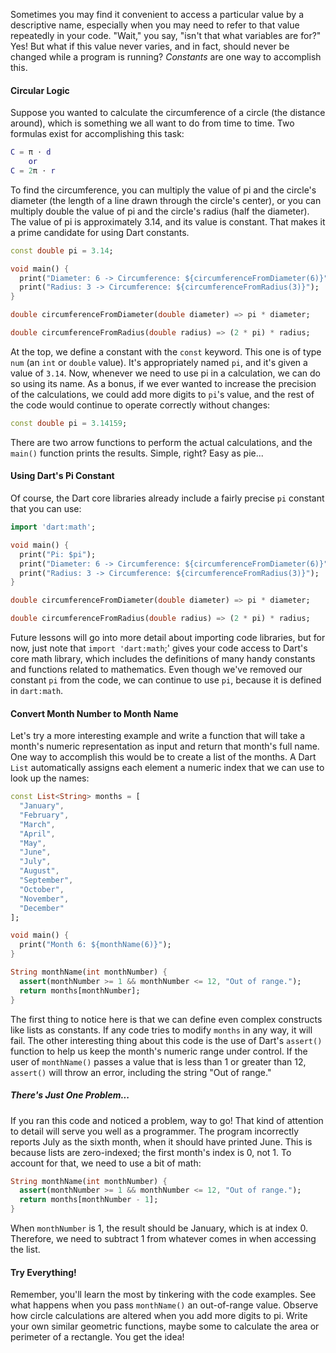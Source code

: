 Sometimes you may find it convenient to access a particular value by a descriptive name, especially when you may need to refer to that value repeatedly in your code. "Wait," you say, "isn't that what variables are for?" Yes! But what if this value never varies, and in fact, should never be changed while a program is running? *Constants* are one way to accomplish this.

#### Circular Logic

Suppose you wanted to calculate the circumference of a circle (the distance around), which is something we all want to do from time to time. Two formulas exist for accomplishing this task:

```matlab
C = π ⋅ d
    or
C = 2π ⋅ r
```

To find the circumference, you can multiply the value of pi and the circle's diameter (the length of a line drawn through the circle's center), or you can multiply double the value of pi and the circle's radius (half the diameter). The value of pi is approximately 3.14, and its value is constant. That makes it a prime candidate for using Dart constants.

```dart
const double pi = 3.14;

void main() {
  print("Diameter: 6 -> Circumference: ${circumferenceFromDiameter(6)}");
  print("Radius: 3 -> Circumference: ${circumferenceFromRadius(3)}");
}

double circumferenceFromDiameter(double diameter) => pi * diameter;

double circumferenceFromRadius(double radius) => (2 * pi) * radius;
```

At the top, we define a constant with the `const` keyword. This one is of type `num` (an `int` or `double` value). It's appropriately named `pi`, and it's given a value of `3.14`. Now, whenever we need to use pi in a calculation, we can do so using its name. As a bonus, if we ever wanted to increase the precision of the calculations, we could add more digits to `pi`'s value, and the rest of the code would continue to operate correctly without changes:

```dart
const double pi = 3.14159;
```

There are two arrow functions to perform the actual calculations, and the `main()` function prints the results. Simple, right? Easy as pie...

#### Using Dart's Pi Constant

Of course, the Dart core libraries already include a fairly precise `pi` constant that you can use:

```dart
import 'dart:math';

void main() {
  print("Pi: $pi");
  print("Diameter: 6 -> Circumference: ${circumferenceFromDiameter(6)}");
  print("Radius: 3 -> Circumference: ${circumferenceFromRadius(3)}");
}

double circumferenceFromDiameter(double diameter) => pi * diameter;

double circumferenceFromRadius(double radius) => (2 * pi) * radius;
```

Future lessons will go into more detail about importing code libraries, but for now, just note that `import 'dart:math`;' gives your code access to Dart's core math library, which includes the definitions of many handy constants and functions related to mathematics. Even though we've removed our constant `pi` from the code, we can continue to use `pi`, because it is defined in `dart:math`.

#### Convert Month Number to Month Name

Let's try a more interesting example and write a function that will take a month's numeric representation as input and return that month's full name. One way to accomplish this would be to create a list of the months. A Dart `List` automatically assigns each element a numeric index that we can use to look up the names:

```dart
const List<String> months = [
  "January",
  "February",
  "March",
  "April",
  "May",
  "June",
  "July",
  "August",
  "September",
  "October",
  "November",
  "December"
];

void main() {
  print("Month 6: ${monthName(6)}");
}

String monthName(int monthNumber) {
  assert(monthNumber >= 1 && monthNumber <= 12, "Out of range.");
  return months[monthNumber];
}
```

The first thing to notice here is that we can define even complex constructs like lists as constants. If any code tries to modify `months` in any way, it will fail. The other interesting thing about this code is the use of Dart's `assert()` function to help us keep the month's numeric range under control. If the user of `monthName()` passes a value that is less than 1 or greater than 12, `assert()` will throw an error, including the string "Out of range."

##### There's Just One Problem...

If you ran this code and noticed a problem, way to go! That kind of attention to detail will serve you well as a programmer. The program incorrectly reports July as the sixth month, when it should have printed June. This is because lists are zero-indexed; the first month's index is 0, not 1. To account for that, we need to use a bit of math:

```dart
String monthName(int monthNumber) {
  assert(monthNumber >= 1 && monthNumber <= 12, "Out of range.");
  return months[monthNumber - 1];
}
```

When `monthNumber` is 1, the result should be January, which is at index 0. Therefore, we need to subtract 1 from whatever comes in when accessing the list.

#### Try Everything!

Remember, you'll learn the most by tinkering with the code examples. See what happens when you pass `monthName()` an out-of-range value. Observe how circle calculations are altered when you add more digits to pi. Write your own similar geometric functions, maybe some to calculate the area or perimeter of a rectangle. You get the idea!